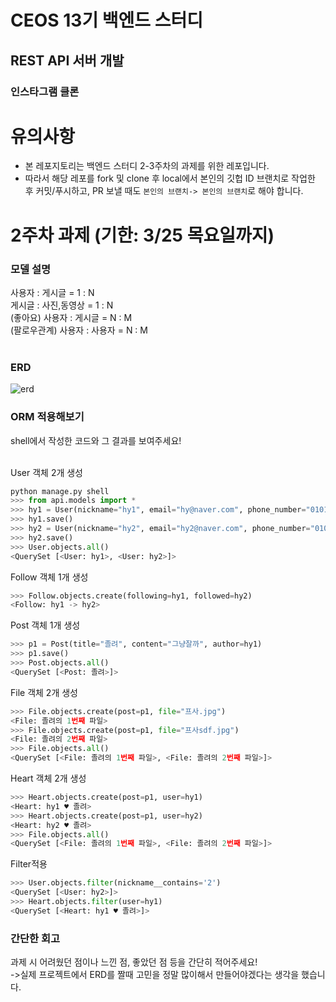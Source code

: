 # CEOS 13기 백엔드 스터디
## REST API 서버 개발
### 인스타그램 클론

# 유의사항
* 본 레포지토리는 백엔드 스터디 2-3주차의 과제를 위한 레포입니다.
* 따라서 해당 레포를 fork 및 clone 후 local에서 본인의 깃헙 ID 브랜치로 작업한 후 커밋/푸시하고, PR 보낼 때도 `본인의 브랜치-> 본인의 브랜치`로 해야 합니다.

# 2주차 과제 (기한: 3/25 목요일까지)
### 모델 설명
사용자 : 게시글 = 1 : N<br>
게시글 : 사진,동영상 = 1 : N<br>
(좋아요) 사용자 : 게시글 = N : M<br>
(팔로우관계) 사용자 : 사용자 = N : M<br>
<br>
### ERD
![erd](https://user-images.githubusercontent.com/63651422/112450212-8112c080-8d97-11eb-867a-c34842a055c8.png)

### ORM 적용해보기
shell에서 작성한 코드와 그 결과를 보여주세요!<br><br>

User 객체 2개 생성
```python
python manage.py shell
>>> from api.models import *
>>> hy1 = User(nickname="hy1", email="hy@naver.com", phone_number="01011111111", password="1111", username="호영", description="나는호영1")
>>> hy1.save()
>>> hy2 = User(nickname="hy2", email="hy2@naver.com", phone_number="01022222222", password="2222", username="호영2", description="나는호영2")
>>> hy2.save()
>>> User.objects.all()
<QuerySet [<User: hy1>, <User: hy2>]>
```

Follow 객체 1개 생성
```python
>>> Follow.objects.create(following=hy1, followed=hy2)
<Follow: hy1 -> hy2>
```

Post 객체 1개 생성
```python
>>> p1 = Post(title="졸려", content="그냥잘까", author=hy1)
>>> p1.save()
>>> Post.objects.all()
<QuerySet [<Post: 졸려>]>
```

File 객체 2개 생성
```python
>>> File.objects.create(post=p1, file="프사.jpg")
<File: 졸려의 1번째 파일>
>>> File.objects.create(post=p1, file="프사sdf.jpg")
<File: 졸려의 2번째 파일>
>>> File.objects.all()
<QuerySet [<File: 졸려의 1번째 파일>, <File: 졸려의 2번째 파일>]>
```

Heart 객체 2개 생성
```python
>>> Heart.objects.create(post=p1, user=hy1)
<Heart: hy1 ♥ 졸려>
>>> Heart.objects.create(post=p1, user=hy2)
<Heart: hy2 ♥ 졸려>
>>> File.objects.all()
<QuerySet [<File: 졸려의 1번째 파일>, <File: 졸려의 2번째 파일>]>
```

Filter적용
```python
>>> User.objects.filter(nickname__contains='2')
<QuerySet [<User: hy2>]>
>>> Heart.objects.filter(user=hy1)
<QuerySet [<Heart: hy1 ♥ 졸려>]>
```

### 간단한 회고
과제 시 어려웠던 점이나 느낀 점, 좋았던 점 등을 간단히 적어주세요!<br>
->실제 프로젝트에서 ERD를 짤때 고민을 정말 많이해서 만들어야겠다는 생각을 했습니다.

